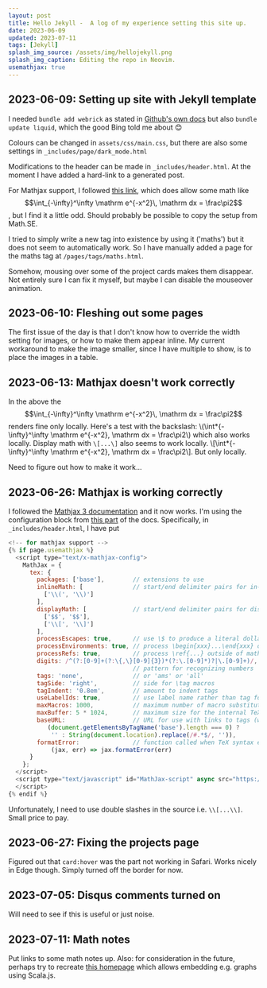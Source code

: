 ```yaml
---
layout: post
title: Hello Jekyll -  A log of my experience setting this site up.
date: 2023-06-09
updated: 2023-07-11
tags: [Jekyll]
splash_img_source: /assets/img/hellojekyll.png
splash_img_caption: Editing the repo in Neovim.
usemathjax: true
---
```


## 2023-06-09: Setting up site with Jekyll template

I needed `bundle add webrick` as stated in
[Github's own docs](https://docs.github.com/en/pages/setting-up-a-github-pages-site-with-jekyll/testing-your-github-pages-site-locally-with-jekyll)
but also `bundle update liquid`, which the good Bing told me about 😊

Colours can be changed in `assets/css/main.css`, but there are also some settings in `_includes/page/dark_mode.html`

Modifications to the header can be made in `_includes/header.html`. At the moment I have added a hard-link to a generated post.

For Mathjax support, I followed [this link](http://webdocs.cs.ualberta.ca/~zichen2/blog/coding/setup/2019/02/17/how-to-add-mathjax-support-to-jekyll.html),
which does allow some math like $$\int_{-\infty}^\infty \mathrm e^{-x^2}\, \mathrm dx = \frac\pi2$$, but I find it a little odd.
Should probably be possible to copy the setup from Math.SE.

I tried to simply write a new tag into existence by using it ('maths') but it does not seem to automatically work.
So I have manually added a page for the maths tag at `/pages/tags/maths.html`.

Somehow, mousing over some of the project cards makes them disappear.
Not entirely sure I can fix it myself, but maybe I can disable the mouseover animation.

## 2023-06-10: Fleshing out some pages

The first issue of the day is that I don't know how to override the width setting for images, or how to make them appear inline.
My current workaround to make the image smaller, since I have multiple to show, is to place the images in a table.

## 2023-06-13: Mathjax doesn't work correctly

In the above the $$\int_{-\infty}^\infty \mathrm e^{-x^2}\, \mathrm dx = \frac\pi2$$ renders fine only locally. Here's a test with the backslash:
\\(\int*{-\infty}^\infty \mathrm e^{-x^2}\, \mathrm dx = \frac\pi2\\)
which also works locally. Display math with `\[...\]` also seems to work locally. \\[\int*{-\infty}^\infty \mathrm e^{-x^2}\, \mathrm dx = \frac\pi2\\]. But only locally.

Need to figure out how to make it work...

## 2023-06-26: Mathjax is working correctly

I followed the [Mathjax 3 documentation](https://docs.mathjax.org/en/latest/web/start.html) and it now works.
I'm using the configuration block from [this part](https://docs.mathjax.org/en/latest/options/input/tex.html?highlight=displaymath#the-configuration-block) of the docs.
Specifically, in `_includes/header.html`, I have put

```javascript
<!-- for mathjax support -->
{% if page.usemathjax %}
  <script type="text/x-mathjax-config">
    MathJax = {
      tex: {
        packages: ['base'],        // extensions to use
        inlineMath: [              // start/end delimiter pairs for in-line math
          ['\\(', '\\)']
        ],
        displayMath: [             // start/end delimiter pairs for display math
          ['$$', '$$'],
          ['\\[', '\\]']
        ],
        processEscapes: true,      // use \$ to produce a literal dollar sign
        processEnvironments: true, // process \begin{xxx}...\end{xxx} outside math mode
        processRefs: true,         // process \ref{...} outside of math mode
        digits: /^(?:[0-9]+(?:\{,\}[0-9]{3})*(?:\.[0-9]*)?|\.[0-9]+)/,
                                   // pattern for recognizing numbers
        tags: 'none',              // or 'ams' or 'all'
        tagSide: 'right',          // side for \tag macros
        tagIndent: '0.8em',        // amount to indent tags
        useLabelIds: true,         // use label name rather than tag for ids
        maxMacros: 1000,           // maximum number of macro substitutions per expression
        maxBuffer: 5 * 1024,       // maximum size for the internal TeX string (5K)
        baseURL:                   // URL for use with links to tags (when there is a <base> tag in effect)
           (document.getElementsByTagName('base').length === 0) ?
            '' : String(document.location).replace(/#.*$/, '')),
        formatError:               // function called when TeX syntax errors occur
            (jax, err) => jax.formatError(err)
      }
    };
  </script>
  <script type="text/javascript" id="MathJax-script" async src="https://cdn.jsdelivr.net/npm/mathjax@3/es5/tex-mml-chtml.js">
  </script>
{% endif %}
```

Unfortunately, I need to use double slashes in the source i.e. `\\[...\\]`. Small price to pay.

## 2023-06-27: Fixing the projects page

Figured out that `card:hover` was the part not working in Safari. Works nicely in Edge though. Simply turned off the border for now.

## 2023-07-05: Disqus comments turned on

Will need to see if this is useful or just noise.

## 2023-07-11: Math notes

Put links to some math notes up. Also: for consideration in the future, perhaps try to recreate [this homepage](https://pme123.github.io/github-pages-demo/develop/2019/04/28/how-to.html) which allows embedding e.g. graphs using Scala.js.
